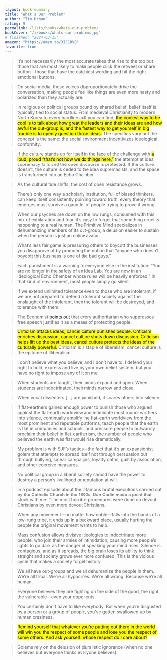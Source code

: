 ```yaml
---
layout: book-summary
title: "Whatʼs Our Problem"
author: "Tim Urban"
rating: 9
permalink: /lists/books/whats-our-problem/
bookCover: "/i/books/whats-our-problem.jpg"
# finished: "2024-03-15"
amazon: "https://amzn.to/3IJ1RVB"
favorite: true
---
```


> It’s not necessarily the most accurate takes that rise to the top but those that are most likely to make people click the retweet or share button—those that have the catchiest wording and hit the right emotional buttons.

> On social media, these voices disproportionately drive the conversation, making people feel like things are even more nasty and polarized than they actually are.

> In religious or political groups bound by shared belief, belief itself is typically tied to social status. From medieval Christianity to modern North Korea to every hardline cult you can find, <mark>the coolest way to be cool is to talk about how great the leaders and their ideas are and how awful the out-group is, and the fastest way to get yourself in big trouble is to openly question those ideas.</mark> The specifics vary but the concept is the same: the social environment incentivizes ideological conformity.

> If the culture stands up for itself in the face of the challenge with <mark>a loud, proud “that’s not how we do things here,”</mark> the attempt at idea supremacy fails and the open discourse is protected. If the culture doesn’t, the culture is ceded to the idea supremacists, and the space is transformed into an Echo Chamber.

> As the cultural tide shifts, the cost of open resistance grows.

> There’s only one way a scholarly institution, full of biased thinkers, can keep itself consistently pointing toward truth: every theory that emerges must survive a gauntlet of people trying to prove it wrong.

<!-- > Let me assure you that these are just general smear words. They are emotional words. They are words which have no definition, and first you create a sense of fear and hatred and then you apply this word to everyone against you. -->

> When our psyches are down on the low rungs, consumed with this mix of exhilaration and fear, it’s easy to forget that something cruel is happening to a real human. The Primitive Mind specializes in dehumanizing members of its out-group, a delusion easier to sustain when the person is just an online avatar.

> What’s less fair game is pressuring others to boycott the businesses you disapprove of by promoting the notion that “anyone who doesn’t boycott this business is one of the bad guys.”

> Each punishment is a warning to everyone else in the institution: “You are no longer in the safety of an Idea Lab. You are now in an ideological Echo Chamber whose rules will be heavily enforced.” In that kind of environment, most people simply go silent.

> If we extend unlimited tolerance even to those who are intolerant, if we are not prepared to defend a tolerant society against the onslaught of the intolerant, then the tolerant will be destroyed, and tolerance with them.

> The Economist [points out](https://www.economist.com/leaders/2016/06/04/under-attack) that every authoritarian who suppresses free speech justifies it as a means of protecting people.

> <mark>Criticism attacks ideas, cancel culture punishes people. Criticism enriches discussion, cancel culture shuts down discussion. Criticism helps lift up the best ideas, cancel culture protects the ideas of the culturally powerful.</mark> Criticism is a staple of liberalism, cancel culture is the epitome of illiberalism.

> I don’t believe what you believe, and I don’t have to. I defend your right to hold, express and live by your own belief system, but you have no right to impose any of it on me.

> When students are taught, their minds expand and open. When students are indoctrinated, their minds narrow and close.

> When vocal dissenters [...] are punished, it scares others into silence.

> If flat-earthers gained enough power to punish those who argued against the flat-earth worldview and intimidate most round-earthers into silence, continually amplify the flat-earth worldview from the most prominent and reputable platforms, teach people that the earth is flat in companies and schools, and pressure people to outwardly proclaim their belief in flat-eartherism, the number of people who believed the earth was flat would rise dramatically.

> My problem is with SJF’s tactics—the fact that it’s an expansionist golem that attempts to spread itself not through persuasion but through bullying, smear campaigns, loyalty oaths, guilt by association, and other coercive measures.

> No political group in a liberal society should have the power to destroy a person’s livelihood or reputation at will.

> In a podcast episode about the infamous brutal executions carried out by the Catholic Church in the 1600s, Dan Carlin made a point that stuck with me: “The most horrible procedures were done on devout Christians by even more devout Christians.

> When any movement—no matter how noble—falls into the hands of a low-rung tribe, it ends up in a backward place, usually hurting the people the original movement wants to help.

> Mass confusion allows divisive ideologies to indoctrinate more people, who join their armies of intimidation, causing more people’s lights to go dark as the danger of speaking your mind rises. Silence is contagious, and as it spreads, the big brain loses its ability to think straight and society grows ever more confused. This is the vicious cycle that makes a society forget history.

> We all have out-groups and we all dehumanize the people in them. We’re all tribal. We’re all hypocrites. We’re all wrong. Because we’re all human.

> Everyone believes they are fighting on the side of the good, the right, the vulnerable—even your opponents.

> You certainly don't have to like everybody. But when you’re disgusted by a person or a group of people, you've gotten swallowed up by human craziness.

> <mark>Remind yourself that whatever you’re putting out there in the world will win you the respect of some people and lose you the respect of some others. And ask yourself: whose respect do I care about?</mark>

> Golems rely on the delusion of pluralistic ignorance (when no one believes but everyone thinks everyone believes).
